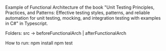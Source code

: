 Example of Functional Architecture of the book "Unit Testing Principles, Practices, and Patterns: Effective testing styles, patterns, and reliable automation for unit testing, mocking, and integration testing with examples in C#" in Typescript.

Folders: src -> beforeFunctionalArch | afterFunctionalArch

How to run:
npm install
npm test
